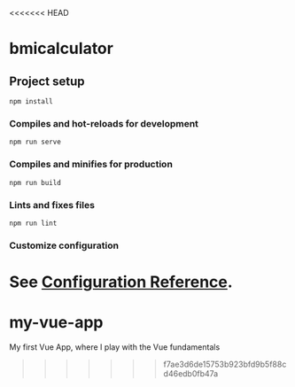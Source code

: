 <<<<<<< HEAD
# bmicalculator

## Project setup
```
npm install
```

### Compiles and hot-reloads for development
```
npm run serve
```

### Compiles and minifies for production
```
npm run build
```

### Lints and fixes files
```
npm run lint
```

### Customize configuration
See [Configuration Reference](https://cli.vuejs.org/config/).
=======
# my-vue-app
My first Vue App, where I play with the Vue fundamentals
>>>>>>> f7ae3d6de15753b923bfd9b5f88cd46edb0fb47a
